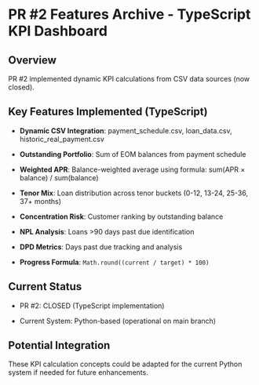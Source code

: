 # PR #2 Features Archive - TypeScript KPI Dashboard

## Overview

PR #2 implemented dynamic KPI calculations from CSV data sources (now closed).

## Key Features Implemented (TypeScript)

- **Dynamic CSV Integration**: payment_schedule.csv, loan_data.csv, historic_real_payment.csv

- **Outstanding Portfolio**: Sum of EOM balances from payment schedule

- **Weighted APR**: Balance-weighted average using formula: sum(APR × balance) / sum(balance)

- **Tenor Mix**: Loan distribution across tenor buckets (0-12, 13-24, 25-36, 37+ months)

- **Concentration Risk**: Customer ranking by outstanding balance

- **NPL Analysis**: Loans >90 days past due identification

- **DPD Metrics**: Days past due tracking and analysis

- **Progress Formula**: `Math.round((current / target) * 100)`

## Current Status

- PR #2: CLOSED (TypeScript implementation)

- Current System: Python-based (operational on main branch)

## Potential Integration

These KPI calculation concepts could be adapted for the current Python system if needed for future enhancements.
